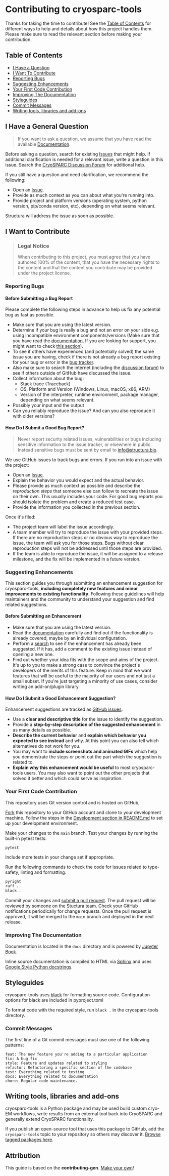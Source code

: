 # Contributing to cryosparc-tools

Thanks for taking the time to contribute! See the [Table of Contents](#table-of-contents) for different ways to help and details about how this project handles them. Please make sure to read the relevant section before making your contribution.

<!-- omit in toc -->

## Table of Contents

- [I Have a Question](#i-have-a-question)
- [I Want To Contribute](#i-want-to-contribute)
- [Reporting Bugs](#reporting-bugs)
- [Suggesting Enhancements](#suggesting-enhancements)
- [Your First Code Contribution](#your-first-code-contribution)
- [Improving The Documentation](#improving-the-documentation)
- [Styleguides](#styleguides)
- [Commit Messages](#commit-messages)
- [Writing tools, libraries and add-ons](#writing-tools-libraries-and-add-ons)

## I Have a General Question

> If you want to ask a question, we assume that you have read the available [Documentation](https://tools.cryosparc.com).

Before asking a question, search for existing [Issues](https://github.com/cryoem-uoft/cryosparc-tools/issues) that might help. If additional clarification is needed for a relevant issue, write a question in this issue. Search the [CryoSPARC Discussion Forum](https://discuss.cryosparc.com) for additional help.

If you still have a question and need clarification, we recommend the following:

- Open an [Issue](https://github.com/cryoem-uoft/cryosparc-tools/issues/new).
- Provide as much context as you can about what you're running into.
- Provide project and platform versions (operating system, python version, pip/conda version, etc), depending on what seems relevant.

Structura will address the issue as soon as possible.

## I Want to Contribute

> ### Legal Notice <!-- omit in toc -->
>
> When contributing to this project, you must agree that you have authored 100% of the content, that you have the necessary rights to the content and that the content you contribute may be provided under the project license.

### Reporting Bugs

<!-- omit in toc -->

#### Before Submitting a Bug Report

Please complete the following steps in advance to help us fix any potential bug as fast as possible.

- Make sure that you are using the latest version.
- Determine if your bug is really a bug and not an error on your side e.g. using incompatible environment components/versions (Make sure that you have read the [documentation](https://tools.cryosparc.com). If you are looking for support, you might want to check [this section](#i-have-a-question)).
- To see if others have experienced (and potentially solved) the same issue you are having, check if there is not already a bug report existing for your bug or error in the [bug tracker](https://github.com/cryoem-uoft/cryosparc-toolsissues?q=label%3Abug).
- Also make sure to search the internet (including the [discussion forum](https://discuss.cryosparc.com)) to see if others outside of GitHub have discussed the issue.
- Collect information about the bug:
  - Stack trace (Traceback)
  - OS, Platform and Version (Windows, Linux, macOS, x86, ARM)
  - Version of the interpreter, runtime environment, package manager, depending on what seems relevant.
- Possibly your input and the output
- Can you reliably reproduce the issue? And can you also reproduce it with older versions?

<!-- omit in toc -->

#### How Do I Submit a Good Bug Report?

> Never report security related issues, vulnerabilities or bugs including sensitive information to the issue tracker, or elsewhere in public. Instead sensitive bugs must be sent by email to info@structura.bio.

<!-- You may add a PGP key to allow the messages to be sent encrypted as well. -->

We use GitHub issues to track bugs and errors. If you run into an issue with the project:

- Open an [Issue](https://github.com/cryoem-uoft/cryosparc-tools/issues/new).
- Explain the behavior you would expect and the actual behavior.
- Please provide as much context as possible and describe the _reproduction steps_ that someone else can follow to recreate the issue on their own. This usually includes your code. For good bug reports you should isolate the problem and create a reduced test case.
- Provide the information you collected in the previous section.

Once it's filed:

- The project team will label the issue accordingly.
- A team member will try to reproduce the issue with your provided steps. If there are no reproduction steps or no obvious way to reproduce the issue, the team will ask you for those steps. Bugs without clear reproduction steps will not be addressed until those steps are provided.
- If the team is able to reproduce the issue, it will be assigned to a release milestone, and the fix will be implemented in a future version.

<!-- You might want to create an issue template for bugs and errors that can be used as a guide and that defines the structure of the information to be included. If you do so, reference it here in the description. -->

### Suggesting Enhancements

This section guides you through submitting an enhancement suggestion for cryosparc-tools, **including completely new features and minor improvements to existing functionality**. Following these guidelines will help maintainers and the community to understand your suggestion and find related suggestions.

<!-- omit in toc -->

#### Before Submitting an Enhancement

- Make sure that you are using the latest version.
- Read the [documentation](https://tools.cryosparc.com) carefully and find out if the functionality is already covered, maybe by an individual configuration.
- Perform a [search](https://github.com/cryoem-uoft/cryosparc-tools/issues) to see if the enhancement has already been suggested. If it has, add a comment to the existing issue instead of opening a new one.
- Find out whether your idea fits with the scope and aims of the project. It's up to you to make a strong case to convince the project's developers of the merits of this feature. Keep in mind that we want features that will be useful to the majority of our users and not just a small subset. If you're just targeting a minority of use cases, consider writing an add-on/plugin library.

<!-- omit in toc -->

#### How Do I Submit a Good Enhancement Suggestion?

Enhancement suggestions are tracked as [GitHub issues](https://github.com/cryoem-uoft/cryosparc-tools/issues).

- Use a **clear and descriptive title** for the issue to identify the suggestion.
- Provide a **step-by-step description of the suggested enhancement** in as many details as possible.
- **Describe the current behavior** and **explain which behavior you expected to see instead** and why. At this point you can also tell which alternatives do not work for you.
- You may want to **include screenshots and animated GIFs** which help you demonstrate the steps or point out the part which the suggestion is related to.
- **Explain why this enhancement would be useful** to most cryosparc-tools users. You may also want to point out the other projects that solved it better and which could serve as inspiration.

<!-- You might want to create an issue template for enhancement suggestions that can be used as a guide and that defines the structure of the information to be included. If you do so, reference it here in the description. -->

### Your First Code Contribution

This repository uses Git version control and is hosted on GitHub,

[Fork](https://github.com/cryoem-uoft/cryosparc-tools/fork) this repository to your GitHub account and clone to your development machine. Follow the steps in the [Development section in README.md](README.md#development) to set up your development environment.

Make your changes to the `main` branch. Test your changes by running
the built-in pytest tests:

```
pytest
```

Include more tests in your change set if appropriate.

Run the following commands to check the code for issues related to type-safety, linting and formatting.

```sh
pyright
ruff .
black .
```

Commit your changes and [submit a pull request](https://github.com/cryoem-uoft/cryosparc-tools/compare). The pull request will be reviewed by someone on the Stuctura team. Check your GitHub notifications periodically for change requests. Once the pull request is approved, it will be merged to the `main` branch and deployed in the next release.

### Improving The Documentation

Documentation is located in the `docs` directory and is powered by [Jupyter Book](https://jupyterbook.org/en/stable/intro.html).

Inline source documentation is compiled to HTML via [Sphinx](https://www.sphinx-doc.org/en/master/index.html) and uses [Google Style Python docstrings](https://www.sphinx-doc.org/en/master/usage/extensions/example_google.html#example-google).

## Styleguides

cryosparc-tools uses [black](https://black.readthedocs.io/en/stable/) for
formatting source code. Configuration options for black are included in
pyproject.toml

To format code with the required style, run `black .` in the cryosparc-tools
directory.

### Commit Messages

The first line of a Git commit messages must use one of the following patterns:

```
feat: The new feature you're adding to a particular application
fix: A bug fix
style: Feature and updates related to styling
refactor: Refactoring a specific section of the codebase
test: Everything related to testing
docs: Everything related to documentation
chore: Regular code maintenance.
```

## Writing tools, libraries and add-ons

cryosparc-tools is a Python package and may be used build custom cryo-EM
workflows, write results from an external tool back into CryoSPARC and generally
extend CryoSPARC functionality.

If you publish an open-source tool that uses this package to GitHub, add the `cryosparc-tools` topic to your repository so others may discover it. [Browse tagged packages here](https://github.com/topics/cryosparc-tools).

<!-- omit in toc -->

## Attribution

This guide is based on the **contributing-gen**. [Make your own](https://generator.contributing.md)!
